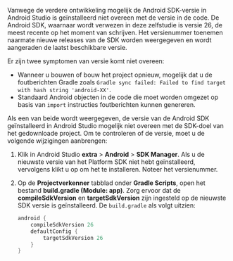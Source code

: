 Vanwege de verdere ontwikkeling mogelijk de Android SDK-versie in Android Studio is geïnstalleerd niet overeen met de versie in de code. De Android SDK, waarnaar wordt verwezen in deze zelfstudie is versie 26, de meest recente op het moment van schrijven. Het versienummer toenemen naarmate nieuwe releases van de SDK worden weergegeven en wordt aangeraden de laatst beschikbare versie.

Er zijn twee symptomen van versie komt niet overeen:

- Wanneer u bouwen of bouw het project opnieuw, mogelijk dat u de foutberichten Gradle zoals `Gradle sync failed: Failed to find target with hash string 'android-XX'`.
- Standaard Android objecten in de code die moet worden omgezet op basis van `import` instructies foutberichten kunnen genereren.

Als een van beide wordt weergegeven, de versie van de Android SDK geïnstalleerd in Android Studio mogelijk niet overeen met de SDK-doel van het gedownloade project. Om te controleren of de versie, moet u de volgende wijzigingen aanbrengen:

1. Klik in Android Studio **extra** > **Android** > **SDK Manager**. Als u de nieuwste versie van het Platform SDK niet hebt geïnstalleerd, vervolgens klikt u op om het te installeren. Noteer het versienummer.

2. Op de **Projectverkenner** tabblad onder **Gradle Scripts**, open het bestand **build.gradle (Module: app)**. Zorg ervoor dat de **compileSdkVersion** en **targetSdkVersion** zijn ingesteld op de nieuwste SDK versie is geïnstalleerd. De `build.gradle` als volgt uitzien:

    ```gradle
    android {
        compileSdkVersion 26
        defaultConfig {
            targetSdkVersion 26
        }
    }
    ```
